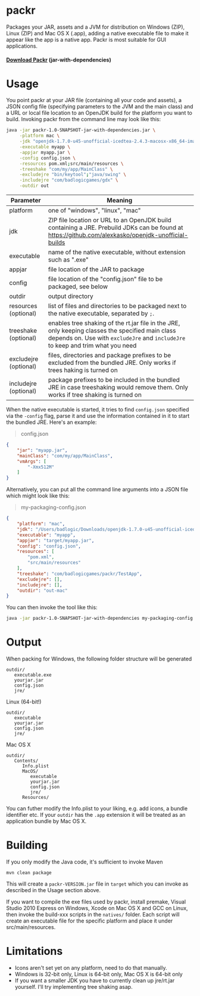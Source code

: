 packr
=====

Packages your JAR, assets and a JVM for distribution on Windows (ZIP), Linux (ZIP) and Mac OS X (.app), adding a native executable file to make it appear like the app is a native app. Packr is most suitable for GUI applications.

#### [Download Packr](http://libgdx.badlogicgames.com/packr/) (jar-with-dependencies)

Usage
=====
You point packr at your JAR file (containing all your code and assets), a JSON config file (specifying parameters to the JVM and the main class) and a URL or local file location to an OpenJDK build for the platform you want to build. Invoking packr from the command line may look like this:

```bash
java -jar packr-1.0-SNAPSHOT-jar-with-dependencies.jar \
     -platform mac \
     -jdk "openjdk-1.7.0-u45-unofficial-icedtea-2.4.3-macosx-x86_64-image.zip" \
     -executable myapp \
     -appjar myapp.jar \
     -config config.json \
     -resources pom.xml;src/main/resources \
     -treeshake "com/my/app/MainClass" \
     -excludejre "bin/keytool";"java/swing" \
     -includejre "com/badlogicgames/gdx" \
     -outdir out
```

| Parameter | Meaning |
| --- | --- |
| platform | one of "windows", "linux", "mac" |
| jdk | ZIP file location or URL to an OpenJDK build containing a JRE. Prebuild JDKs can be found at https://github.com/alexkasko/openjdk-unofficial-builds |
| executable | name of the native executable, without extension such as ".exe" |
| appjar | file location of the JAR to package |
| config | file location of the "config.json" file to be packaged, see below |
| outdir | output directory |
| resources (optional) | list of files and directories to be packaged next to the native executable, separated by `;`.
| treeshake (optional) | enables tree shaking of the rt.jar file in the JRE, only keeping classes the specified main class depends on. Use with `excludeJre` and `includeJre` to keep and trim what you need |
| excludejre (optional) | files, directories and package prefixes to be excluded from the bundled JRE. Only works if trees haking is turned on |
| includejre (optional) | package prefixes to be included in the bundled JRE in case treeshaking would remove them. Only works if tree shaking is turned on |

When the native executable is started, it tries to find `config.json` specified via the `-config` flag, parse it and use the information contained in it to start the bundled JRE. Here's an example:

> config.json
```json
{
    "jar": "myapp.jar",
    "mainClass": "com/my/app/MainClass",
    "vmArgs": [
        "-Xmx512M"
    ]
}
```

Alternatively, you can put all the command line arguments into a JSON file which might look like this:

> my-packaging-config.json
```json
{
    "platform": "mac",
    "jdk": "/Users/badlogic/Downloads/openjdk-1.7.0-u45-unofficial-icedtea-2.4.3-macosx-x86_64-image.zip",
    "executable": "myapp",
    "appjar": "target/myapp.jar",
    "config": "config.json",
    "resources": [
        "pom.xml",
        "src/main/resources"
    ],
    "treeshake": "com/badlogicgames/packr/TestApp",
    "excludejre": [],
    "includejre": [],
    "outdir": "out-mac"
}
```

You can then invoke the tool like this:

```bash
java -jar packr-1.0-SNAPSHOT-jar-with-dependencies my-packaging-config.json
```

Output
======
When packing for Windows, the following folder structure will be generated

```
outdir/
   executable.exe
   yourjar.jar
   config.json
   jre/
```

Linux (64-bit!)

```
outdir/
   executable
   yourjar.jar
   config.json
   jre/
```

Mac OS X

```
outdir/
   Contents/
      Info.plist
      MacOS/
         executable
         yourjar.jar
         config.json
         jre/
      Resources/
```

You can futher modify the Info.plist to your liking, e.g. add icons, a bundle identifier etc. If your `outdir` has the `.app` extension it will be treated as an application bundle by Mac OS X.

Building
========
If you only modify the Java code, it's sufficient to invoke Maven

```
mvn clean package
```

This will create a `packr-VERSION.jar` file in `target` which you can invoke as described in the Usage section above.

If you want to compile the exe files used by packr, install premake, Visual Studio 2010 Express on Windows, Xcode on Mac OS X and GCC on Linux, then invoke the build-xxx scripts in the `natives/` folder. Each script will create an executable file for the specific platform and place it under src/main/resources.

Limitations
===========

  * Icons aren't set yet on any platform, need to do that manually.
  * Windows is 32-bit only, Linux is 64-bit only, Mac OS X is 64-bit only
  * If you want a smaller JDK you have to currently clean up jre/rt.jar yourself. I'll try implementing tree shaking asap.
